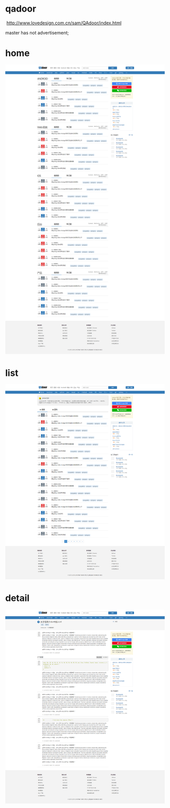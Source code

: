# qadoor
 http://www.lovedesign.com.cn/sam/QAdoor/index.html
 
 master has not advertisement; 
# home
 ![image](https://github.com/shenshuai89/qadoor/blob/master/img/home.png)
 
# list
![image](https://github.com/shenshuai89/qadoor/blob/master/img/list.png)

# detail
![image](https://github.com/shenshuai89/qadoor/blob/master/img/detail.png)
